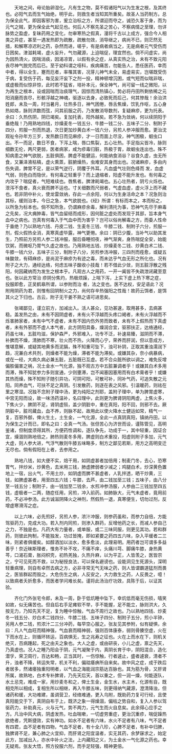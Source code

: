 <!-- { "loadSidebar": true } -->
　　天地之间，毋论胎卵湿化。凡有生之物，莫不假诸阳气以为生发之根，及其终也。必阳气去而生气始绝，明乎此，则救生者当知其所重矣。故圣人当药制方。总为保全此气，即因客邪为害，爰立治标之方，所谓迎而夺之，诚恐久客于身，而为元气之贼，更为保全此气起见也。何后人不察先圣之苦心，不察病情之至理，勿详脉势之盈虚，复昧药用之变化，勿审寒热之假真，漫将千古以上成方，强合今人相类之异症，甚至一遇发热即为疏散，疏散勿效，消导继之，病尚不已，则茫然无措，和解寒凉迟利之药，杂然而进，嗟乎，有是病者病当之，无是病者元气受伤而日困矣。津滋耗竭，虚火妄升，气勿藏源，上迫喘促，理宜然也。倘不问虚实，尚为因热清火，因喘消痰，因渴凉胃，以假有余之症，从真实热之治，未有不致元阳丧尽神气脱完而后已。至于幼科谓之哑科，疾病痛苦，勿能告人，悉任医药，幸而中者，得以全生，蹇而厄者，率罹其害，况芽儿神气未全，易虚易实，岂堪既受伤于病，复受伤于药，每见妄汗妄下之剂一投，精神顿增沉困，或气短而似喘非喘，或虚极而似惊非惊，此时若不猛省，培补本元，保全神气，尚可留一线之微阳，以为再生之根本，设或因喘而治痰理气，因惊而清热镇心，势必将丹田所剩依稀之元阳消磨而丧尽，形骸浮越之神魂，驱逐以去身，必致死而后己，何其惨哉！余治洪姓郎，未及一周，时当暑月，壮热多日，神气困倦，唇舌焦燥，饮乳作呕，五心身热如烙，脉则洪数而弦，问其前服之药，乃发散消导数剂，复疑麻疹，更为托表。余曰：久热伤阴，阴已竭矣。复加托表，阳外越矣。若不急为敛纳，何以续阴阳于垂绝哉！乃用熟地四钱，炒燥麦冬一钱五分、牛膝一钱二分、五味子二分、制附子四分，煎服一剂而热退，次日更加炒黄白术一钱六分，另煎人参冲服而愈。更治沈观祉令孙年方三岁，发热数日而见麻疹，才一日而面上尽没，神气困极，蛔虫口出。不一而足，数日不食，下泻上喘，唇口焦裂，五心壮热。手足指尖皆冷，脉则细数无伦，两尺更弱，医者病家，咸为疹毒归脏，热极于胃，故蛔虫连出也。殊不知病患之神气欲脱，五脏俱困，脾虚不能健运，何能纳食消谷？谷食久虚，虫无所食，又兼泽液枯槁，虚火熏蒸，脏腑燥热，虫难安其身而出也。况诸麻疹，多由内伤失调，脾胃不足，是以荣气逆行，阴覆于外耳。凡血盛气壮则色绛而 发，血虚气弱，则色白而隐伏，有何毒之轻重乎？而上退缩者，阳虚不能升发也。有何毒之内攻乎？喘促者，气短难续也。唇焦者。脾津耗竭也。五心壮热者，阴亏火烁也。泄泻不食者，真火衰而脾不运也。寸关细数而尺弱者，气虚血虚，虚火浮上而不藏也。若非阴中补火，使龙雷敛纳，存此一点余阳，何以为生身活命之本？况急则治其标，缓则治本，今日之急，本气欲脱也。《经》所谓：有标而本之，本而标之，以所急为标本也。倘不知所急，仍谓麻疹余毒，解利清托为事，恐神气先尽于麻毒之先矣，况大痈肿毒，皆气血留结而成形，因何脏之虚处而发现于其部，旨本身气血中之病也。岂真有何毒入于气血中而为害乎？岂可以俗尚解毒之方，而委人性命于垂绝？乃以熟地六钱、丹皮二钱、生麦冬三钱、牛膝二钱、制附子六分，煎服一剂，假火假热全消，真寒真虚毕露，神气更倦。余曰：阴已少腹，当补气以助其发生，乃照前方另煎人参二钱冲服，服后昏睡彻夜，神气渐爽，身热喘促全安，始能饮粥，而微呕乃胃气久虚之故也。乃用熟地五钱、炒燥麦冬二钱、炒黄白术二钱、牛膝一钱六分，五味子三分，制附子八分，另煎参汤冲服，三四剂而痊愈，或疑五味酸敛，有碍麻疹，是尚泥于麻疹为有迹之毒，而未达乎气血无形之所化也。况有附子之大力，通经达络，何虑五味子酸收小技哉！若不借此少敛，则五脏浮散之残阳，何因藏纳而为发生之根本乎。凡观古人之用药，一开一阖皆不失疏泄闭藏至意也。张以此方常治 疹阴分焦灼，热极烦躁，上喘下泻，上实下虚上热下寒之症，投服即愈，正吴鹤皋所谓，以参附而治 者，法之变也。医不达权，安足语此？况附用阴药为君，则惟有回阴制火之力，尚何存辛热强阳之性哉！故药云饵者，是饵其火之下归也。古云，附子无干姜不熟之语可进思矣。

　　张竭鄙见，谨立前方，加减出入。活人甚众，见功甚速，取用甚多，去病甚稳。盖发热之由，未有不因阴虚者，未有火不浮越而头疼口褐者，未有火浮越而不烁害肺家者，未有中气不虚者，未有不因内伤外劳而致者，未有不上假热而下真虚者，未有外邪而不虚人本气者，此方阴阳具备，燥润合宜，驱邪扶正，达络通经，药虽七味，五脏均滋，保护森严，外邪难入，功专不泛，补速易臻，滋阴而不滞，补脾而不燥，清肺而不寒，壮火而不热，火降而心宁，荣养而肝润，但以意成方，惟堪意解，或疑其地黄多而泥膈，殊不知重可坠下，浊可补阴，正取其重浊濡润下趋，况兼白术共剂，则燥者不能为燥，滞者不能为滞矣。或嫌其杂，奈小病暴病，或在一经，大病久病必兼五脏，五脏既已互虚。若不合众脏所欲以调之，难免反增偏胜偏害之祸，况土金水一气化源，独不观古方中五脏兼调者乎！或嫌其白术多用而滞，殊不知犹参力多则宣通，少则壅滞，岂不闻塞因塞用而有白术膏者乎！或嫌其热而燥，殊不知附子随引异功，可阴可阳，可散可补，同补气药，可追失散之元阳。同养血气，可扶不足之真阴。引发散药，则逐在表之风邪。引温暖药，则祛在里之寒湿。况独不念附子理中汤，更为纯阳之剂耶，盖附子理中，单为脾胃虚寒，中宫无阳而设，故一味汤药温补，名曰理中，此则更为脾肾阴阳两虚，上焦火多，下焦火少，脾阴不足，肾阴虚殒，盖少阴脏中，重在真阳，阳不回，则邪不去。厥阴脏中，脏司藏血，血不养，则脉不起，故用此以使火降水土健运如常，精气一复，百邪外御，俾火生土，土生金，一气化源，全此一点真阴真阳，镇纳丹田，以为保生之计而已，即名之曰：全真一气汤。张但苦心为济世而设，谨陈管见，高明鉴诸，但制度须得其所，方便药性调和，逐队争先，功成于一，其中轻重，因证合宜，燥涸则熟地倍之，肺热则麦冬多用，脾虚则白术重投，阳虚则附子多加，元气大虚，则人参大进，气浮气散则牛膝五味略多，制方之鄙见若斯，用方之高明变迁无尽也。倘有假阳在上者，去参用之。

　　熟地八钱，如大便不实，焙干用，如阴虚甚者加倍用；制麦门冬，去心，恐寒胃气，拌炒米，炒黄色，去米用三钱，肺虚脾弱者少减之；鸡腿白术，炒深黄色置地上一宿，出火气，不用土炒，如阴虚而脾不甚虚者，人乳拌透，晒干炒黄，三钱，如脾虚甚者，用至四五六钱；牛膝，去芦，由二钱加至三钱；五味子，由八分至一钱五分；制附子，由一钱加至二钱余，水煎冲参汤服，人参由二三钱加至四五钱，虚极者一二两，随症任用，另煎，冲入前药。如肺脉大，元气未虚者，竟用前药，不必冲参汤。此方诚滋阴降火之神剂，然假热一退，真寒便生，切勿过剂，反增虚寒滑泻之症。

　　以上六味，必先煎好，另煎人参，浓汁冲服，则参药虽和，而参力自倍，方能驾驱药力，克成大功。若入剂内同煎，则渗入群药，反增他药之长，而减人参自己之力，不独是也。凡药大有力量者，或单服，或二三味同服，则更见其功。若和群药，则彼此拘制，不能独发，功过皆掩，即如紧要之药四五六味，杂入平缓者二三味，则紧者俱缓矣。如醇酒加以淡水，愈多愈淡，此理易明。用药者岂可谓多多益善乎！奈近昧斯理者，惟务不补不攻，不痛不痒，头痛川芎、脚痛牛膝，身热黄芩，口渴石膏，胀闷枳壳，初热羌独，久热升麻，以为平正，人皆羡之，医皆宗之，宁可见死而不救，以为秘授良法，可以保名避谤也。设能洞见生死源头，深明轻重病理，则自有卓然去病之方，必非寻常无气无味之药，则人皆谓霸道猛剂而畏之，医皆群起而毁之，大危伤生之病，人反安之，大力救生之药，人反畏之，噫！以致病者夭折愈多，而医者学问难长矣。谨将此汤治疗功效，具陈于后，以证其验。

　　齐化门外张宅令郎，未及一周，卧于低炕睡中坠下，幸炕低而毫无伤损，嘻笑如故，似无痛苦也。但自后右手足瘫软不举，手不能握，足不能立，脉则洪大，久按无力，乃知先天不足，复为睡中惊触，气血不周行之故也。乃以熟地四钱、炒麦冬一钱五分、炒白术二钱四分、牛膝二钱、五味子四分、制附子五分，煎小半钟，另用人参二钱，煎浓汁二三分冲药，每早空心服之。张友见其参附，似有疑惧，余曰：凡人气血旺而精神强，气血衰而精神弱，强则百体康泰，弱则骨腠空虚，火在下而水在上，则循环转运，百病惧无，生之兆寿之征也。火在上而水在下，则机关绝灭，百病踵起，死之由夭之象也。大人之虚，或由研丧，小儿之虚，禀之先天，乃真虚也。况人之睡乃阳会于阴，元气凝聚于内，真阴长育于中，阴阳混合，造化潜孚，荣卫周行，百达和畅，正当其时，一伤惊触，行者遽止，盛者遽衰，清者不升，浊者不降，转运失常，机关不利，偏祜痿痹所自来矣。故中风之症，成于跌后者居多，然诸痿独重阳明者，以气血之海能润宗筋达百脉也。其为筋为骨，又肝肾所属，故熟地，白术专补脾肾，乃先天后天，首以重之，但一润一燥，何能逐队，水土忌克，难成一家，用炒麦冬和之，俾土生金，金生水，水主木，化源有自，既相克所以相成，复相生所以相继，再入牛膝五味，则更得纳气藏源，澄清降浊，但诸药和缓，大功难建，虽调营卫，经络难通，更入乌附，既助药力复可行经，且使真阳能交于下，真阴自布于上，既济之象一得燥涸，偏枯之势自和，复入人参以驾驱药力，补助真元，火与元气，势不两力，元气生而火自息矣。此余得心应手之方。凡治中风大病，阴虚发热，吐血喘嗽，一切虚劳重症，更治沉重疹，喘促躁热欲绝者，凭斯捷效，实有神功。如水不足者有六味，水火不足者有八味，气不足者有四君，血不足者有四物，气血不足者，有十全八珍，心脾不足者，有补中归脾，独脾肾不足，兼心肺之火宜抑，而肝肾之阳宜温者，实无其药，余梦寐求之，始定此方，加减出入，亦水中补火之法，上内藏阳之义，为土金水一气化源之药也。幸无疑焉。张友大悟，照方投服六剂，而手足轻强，精神更倍。

